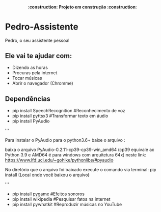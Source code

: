<h4 align="center"> 
    :construction:  Projeto em construção  :construction:
</h4>

# Pedro-Assistente
Pedro, o seu assistente pessoal



## Ele vai te ajudar com:

- Dizendo as horas
- Procuras pela internet
- Tocar músicas
- Abrir o navegador (Chromme)

## Dependências
- pip install SpeechRecognition #Reconhecimento de voz
- pip install pyttsx3 #Transformar texto em áudio
- pip install PyAudio

'''
<p>
Para instalar o PyAudio para o python3.6+ baixe o arquivo :

baixa o arquivo PyAudio-0.2.11-cp39-cp39-win_amd64 (cp39 equivale ao Python 3.9 e AMD64 é para windows com arquitetura 64x) neste link: https://www.lfd.uci.edu/~gohlke/pythonlibs/#pyaudio
  
No diretório que o arquivo foi baixado execute o comando via terminal: pip install (Local onde você baixou o arquivo)
</p>
'''

- pip install pygame #Efeitos sonoros
- pip install wikipedia #Pesquisar fatos na internet
- pip install pywhatkit #Reproduzir músicas no YouTube
